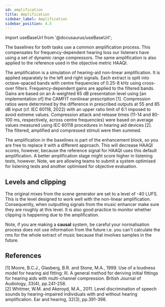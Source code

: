 ```yaml
---
id: amplification
title: Amplification
sidebar_label: Amplification
sidebar_position: 4.5
---
```


import useBaseUrl from '@docusaurus/useBaseUrl';

The baselines for both tasks use a common amplification process. This compensates for frequency-dependent hearing loss our listeners have using a set of dynamic range compressors. The same amplification is also applied to the reference used in the objective metric HAAQI.

The amplification is a simulation of hearing-aid non-linear amplification. It is applied separately to the left and right signals. Each extract is split into octave-spaced bands with centre frequencies of 0.25-8 kHz using cross-over filters. Frequency-dependent gains are applied to the filtered bands. Gains are based on an A-weighted 65 dB presentation level using [an implementation of] the CAMFIT nonlinear prescription [1]. Compression ratios were determined by the difference in prescribed outputs at 55 and 85 dB input (cf. IEC 60118, 2022) with an upper ratio limit of 6:1 imposed to avoid extreme values. Compression attack and release times (11-14 and 80-100 ms, respectively, across centre frequencies) were based on average values measured using IEC 60118 procedures in hearing aid devices [2]. The filtered, amplified and compressed stimuli were then summed.

The amplification in the baselines is part of the enhancement block, so you are free to replace it with a different approach. This will decrease HAAQI scores, however, because the reference signal for HAAQI uses this default amplification. A better amplification stage might score higher in listening tests, however. Note, we are allowing teams to submit a system optimised for listening tests and another optimised for objective evaluation.

## Levels and clipping

The original mixes from the scene generator are set to a level of -40 LUFS. This is the level designed to work well with the non-linear amplification. Consequently, when outputting signals from the music enhancer make sure they are roughly at this level. It is also good practice to monitor whether clipping is happening due to the amplification.

Note, if you are making a <strong>causal</strong> system, be careful your normalisation process does not use information from the future i.e. you can't calculate the rms for the whole extract of music because that involves samples in the future.


## References

[1] Moore, B.C.J., Glasberg, B.R. and Stone, M.A., 1999. Use of a loudness model for hearing aid fitting: III. A general method for deriving initial fittings for hearing aids with multi-channel compression. British Journal of Audiology, 33(4), pp.241-258.  
[2] Whitmer, W.M. and Akeroyd, M.A., 2011. Level discrimination of speech sounds by hearing-impaired individuals with and without hearing amplification. Ear and hearing, 32(3), pp.391-398. 


